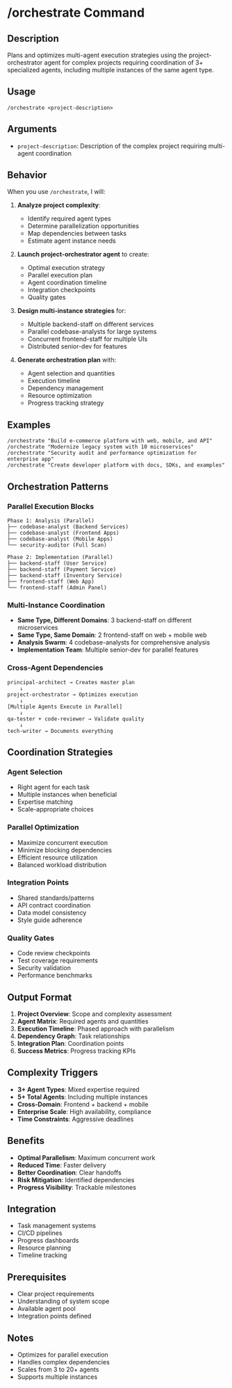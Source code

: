 # /orchestrate Command

## Description
Plans and optimizes multi-agent execution strategies using the project-orchestrator agent for complex projects requiring coordination of 3+ specialized agents, including multiple instances of the same agent type.

## Usage
```
/orchestrate <project-description>
```

## Arguments
- `project-description`: Description of the complex project requiring multi-agent coordination

## Behavior
When you use `/orchestrate`, I will:

1. **Analyze project complexity**:
   - Identify required agent types
   - Determine parallelization opportunities
   - Map dependencies between tasks
   - Estimate agent instance needs
   
2. **Launch project-orchestrator agent** to create:
   - Optimal execution strategy
   - Parallel execution plan
   - Agent coordination timeline
   - Integration checkpoints
   - Quality gates
   
3. **Design multi-instance strategies** for:
   - Multiple backend-staff on different services
   - Parallel codebase-analysts for large systems
   - Concurrent frontend-staff for multiple UIs
   - Distributed senior-dev for features
   
4. **Generate orchestration plan** with:
   - Agent selection and quantities
   - Execution timeline
   - Dependency management
   - Resource optimization
   - Progress tracking strategy

## Examples
```
/orchestrate "Build e-commerce platform with web, mobile, and API"
/orchestrate "Modernize legacy system with 10 microservices"
/orchestrate "Security audit and performance optimization for enterprise app"
/orchestrate "Create developer platform with docs, SDKs, and examples"
```

## Orchestration Patterns

### Parallel Execution Blocks
```
Phase 1: Analysis (Parallel)
├── codebase-analyst (Backend Services)
├── codebase-analyst (Frontend Apps)
├── codebase-analyst (Mobile Apps)
└── security-auditor (Full Scan)

Phase 2: Implementation (Parallel)
├── backend-staff (User Service)
├── backend-staff (Payment Service)
├── backend-staff (Inventory Service)
├── frontend-staff (Web App)
└── frontend-staff (Admin Panel)
```

### Multi-Instance Coordination
- **Same Type, Different Domains**: 3 backend-staff on different microservices
- **Same Type, Same Domain**: 2 frontend-staff on web + mobile web
- **Analysis Swarm**: 4 codebase-analysts for comprehensive analysis
- **Implementation Team**: Multiple senior-dev for parallel features

### Cross-Agent Dependencies
```
principal-architect → Creates master plan
    ↓
project-orchestrator → Optimizes execution
    ↓
[Multiple Agents Execute in Parallel]
    ↓
qa-tester + code-reviewer → Validate quality
    ↓
tech-writer → Documents everything
```

## Coordination Strategies

### Agent Selection
- Right agent for each task
- Multiple instances when beneficial
- Expertise matching
- Scale-appropriate choices

### Parallel Optimization
- Maximize concurrent execution
- Minimize blocking dependencies
- Efficient resource utilization
- Balanced workload distribution

### Integration Points
- Shared standards/patterns
- API contract coordination
- Data model consistency
- Style guide adherence

### Quality Gates
- Code review checkpoints
- Test coverage requirements
- Security validation
- Performance benchmarks

## Output Format
1. **Project Overview**: Scope and complexity assessment
2. **Agent Matrix**: Required agents and quantities
3. **Execution Timeline**: Phased approach with parallelism
4. **Dependency Graph**: Task relationships
5. **Integration Plan**: Coordination points
6. **Success Metrics**: Progress tracking KPIs

## Complexity Triggers
- **3+ Agent Types**: Mixed expertise required
- **5+ Total Agents**: Including multiple instances
- **Cross-Domain**: Frontend + backend + mobile
- **Enterprise Scale**: High availability, compliance
- **Time Constraints**: Aggressive deadlines

## Benefits
- **Optimal Parallelism**: Maximum concurrent work
- **Reduced Time**: Faster delivery
- **Better Coordination**: Clear handoffs
- **Risk Mitigation**: Identified dependencies
- **Progress Visibility**: Trackable milestones

## Integration
- Task management systems
- CI/CD pipelines
- Progress dashboards
- Resource planning
- Timeline tracking

## Prerequisites
- Clear project requirements
- Understanding of system scope
- Available agent pool
- Integration points defined

## Notes
- Optimizes for parallel execution
- Handles complex dependencies
- Scales from 3 to 20+ agents
- Supports multiple instances
